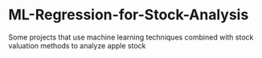 # ML-Regression-for-Stock-Analysis
Some projects that use machine learning techniques combined with stock valuation methods to analyze apple stock
